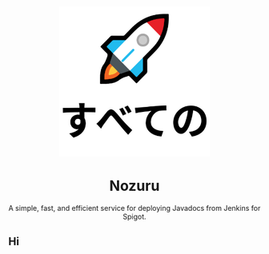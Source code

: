 <div align="center">
<img src="/assets/Nozuru.svg" alt="Nozuru" width="300" height="300">
<h1>Nozuru</h1>
<p>A simple, fast, and efficient service for deploying Javadocs from Jenkins for Spigot.</p>
</div>


## Hi